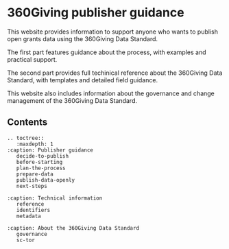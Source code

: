 # 360Giving publisher guidance
This website provides information to support anyone who wants to publish open grants data using the 360Giving Data Standard.

The first part features guidance about the process, with examples and practical support.

The second part provides full techinical reference about the 360Giving Data Standard, with templates and detailed field guidance.

This website also includes information about the governance and change management of the 360Giving Data Standard.

## Contents

```eval_rst
.. toctree::
   :maxdepth: 1
:caption: Publisher guidance
   decide-to-publish
   before-starting
   plan-the-process
   prepare-data
   publish-data-openly
   next-steps
   
:caption: Technical information
   reference
   identifiers
   metadata
   
:caption: About the 360Giving Data Standard  
   governance
   sc-tor
```
